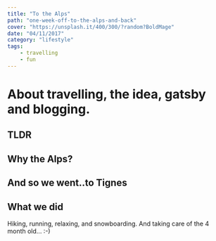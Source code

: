 ```yaml
---
title: "To the Alps"
path: "one-week-off-to-the-alps-and-back"
cover: "https://unsplash.it/400/300/?random?BoldMage"
date: "04/11/2017"
category: "lifestyle"
tags:
    - travelling
    - fun
---
```

# About travelling, the idea, gatsby and blogging.

## TLDR


## Why the Alps?



## And so we went..to Tignes


## What we did
Hiking, running, relaxing, and snowboarding. And taking care of the 4 month old... :-)
